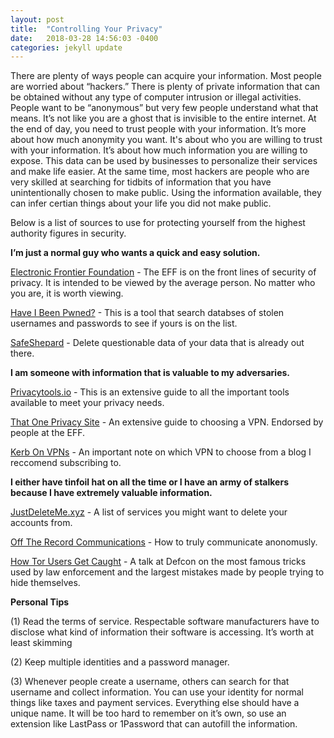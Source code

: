 ```yaml
---
layout: post
title:  "Controlling Your Privacy"
date:   2018-03-28 14:56:03 -0400
categories: jekyll update
---
```

There are plenty of ways people can acquire your information. Most people are worried about “hackers.” There is plenty of private information that can be obtained without any type of computer intrusion or illegal activities. People want to be “anonymous” but very few people understand what that means. It’s not like you are a ghost that is invisible to the entire internet. At the end of day, you need to trust people with your information. It’s more about how much anonymity you want. It's about who you are willing to trust with your information. It’s about how much information you are willing to expose. This data can be used by businesses to personalize their services and make life easier. At the same time, most hackers are people who are very skilled at searching for tidbits of information that you have unintentionally chosen to make public. Using the information available, they can infer certian things about your life you did not make public.

Below is a list of sources to use for protecting yourself from the highest authority figures in security.

<b>I’m just a normal guy who wants a quick and easy solution.</b>

[Electronic Frontier Foundation][Electronic-Frontier-Foundation] - The EFF is on the front lines of security of privacy. It is intended to be viewed by the average person. No matter who you are, it is worth viewing.

[Have I Been Pwned?][Have-I-Been-Pwned] - This is a tool that search databses of stolen usernames and passwords to see if yours is on the list.

[SafeShepard][SafeShepard] - Delete questionable data of your data that is already out there.

<b>I am someone with information that is valuable to my adversaries.</b>

[Privacytools.io][Privacytools.io] - This is an extensive guide to all the important tools available to meet your privacy needs.

[That One Privacy Site][PrivacySite] - An extensive guide to choosing a VPN. Endorsed by people at the EFF.

[Kerb On VPNs][VPN] - An important note on which VPN to choose from a blog I reccomend subscribing to.

<b>I either have tinfoil hat on all the time or I have an army of stalkers because I have extremely valuable information.</b>

[JustDeleteMe.xyz][JustDeleteMe] - A list of services you might want to delete your accounts from.

[Off The Record Communications][Off-The-Record-Communications] - How to truly communicate anonomusly.

[How Tor Users Get Caught][How-Tor-Users-Get-Caught] - A talk at Defcon on the most famous tricks used by law enforcement and the largest mistakes made by people trying to hide themselves.

<b>Personal Tips</b>

(1) Read the terms of service. Respectable software manufacturers have to disclose what kind of information their software is accessing. It’s worth at least skimming

(2) Keep multiple identities and a password manager.

(3) Whenever people create a username, others can search for that username and collect information. You can use your identity for normal things like taxes and payment services. Everything else should have a unique name. It will be too hard to remember on it’s own, so use an extension like LastPass or 1Password that can autofill the information.

[Electronic-Frontier-Foundation]: https://ssd.eff.org/module-categories/security-scenarios
[Have-I-Been-Pwned]: https://haveibeenpwned.com
[SafeShepard]: https://www.safeshepherd.com

[Privacytools.io]: https://www.privacytools.io
[PrivacySite]: https://thatoneprivacysite.net
[VPN]: https://krebsonsecurity.com/2017/03/post-fcc-privacy-rules-should-you-vpn

[JustDeleteMe]: http://backgroundchecks.org/justdeleteme
[Off-The-Record-Communications]: https://theintercept.com/2015/07/14/communicating-secret-watched
[How-Tor-Users-Get-Caught]: https://youtu.be/7G1LjQSYM5Q
